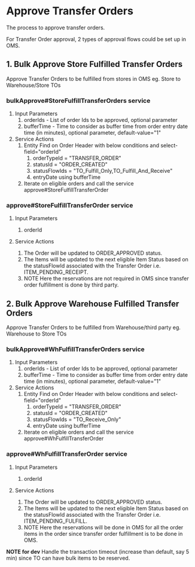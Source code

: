 # Approve Transfer Orders

The process to approve transfer orders.

For Transfer Order approval, 2 types of approval flows could be set up in OMS.

## 1. Bulk Approve Store Fulfilled Transfer Orders
Approve Transfer Orders to be fulfilled from stores in OMS eg. Store to Warehouse/Store TOs

### bulkApprove#StoreFulfillTransferOrders service
1. Input Parameters
   1. orderIds - List of order Ids to be approved, optional parameter
   2. bufferTime - Time to consider as buffer time from order entry date time (in minutes), optional parameter, default-value="1"
2. Service Actions
   1. Entity Find on Order Header with below conditions and select-field="orderId"
      1. orderTypeId = "TRANSFER_ORDER"
      2. statusId = "ORDER_CREATED"
      3. statusFlowIds = "TO_Fulfill_Only,TO_Fulfill_And_Receive"
      4. entryDate using bufferTime
   2. Iterate on eligible orders and call the service approve#StoreFulfillTransferOrder

### approve#StoreFulfillTransferOrder service
1. Input Parameters
   1. orderId

2. Service Actions
   1. The Order will be updated to ORDER_APPROVED status.
   2. The Items will be updated to the next eligible Item Status based on the statusFlowId associated with the Transfer Order i.e. ITEM_PENDING_RECEIPT.
   3. NOTE Here the reservations are not required in OMS since transfer order fulfillment is done by third party.

## 2. Bulk Approve Warehouse Fulfilled Transfer Orders
Approve Transfer Orders to be fulfilled from Warehouse/third party eg. Warehouse to Store TOs
 
### bulkApprove#WhFulfillTransferOrders service
1. Input Parameters
   1. orderIds - List of order Ids to be approved, optional parameter
   2. bufferTime - Time to consider as buffer time from order entry date time (in minutes), optional parameter, default-value="1"
2. Service Actions
   1. Entity Find on Order Header with below conditions and select-field="orderId"
      1. orderTypeId = "TRANSFER_ORDER"
      2. statusId = "ORDER_CREATED"
      3. statusFlowIds = "TO_Receive_Only"
      4. entryDate using bufferTime
   2. Iterate on eligible orders and call the service approve#WhFulfillTransferOrder

### approve#WhFulfillTransferOrder service
1. Input Parameters
   1. orderId
   
2. Service Actions
   1. The Order will be updated to ORDER_APPROVED status.
   2. The Items will be updated to the next eligible Item Status based on the statusFlowId associated with the Transfer Order i.e. ITEM_PENDING_FULFILL.
   3. NOTE Here the reservations will be done in OMS for all the order items in the order since transfer order fulfillment is to be done in OMS.

**NOTE for dev** Handle the transaction timeout (increase than default, say 5 min) since TO can have bulk items to be reserved.

